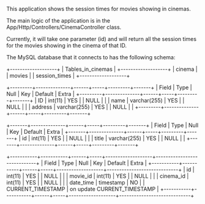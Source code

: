 This application shows the session times for movies showing in cinemas.

The main logic of the application is in the App/Http/Controllers/CinemaController class.

Currently, it will take one parameter (id) and will return all the session times for the movies showing in the cinema of that ID. 

The MySQL database that it connects to has the following schema:

+-------------------+
| Tables_in_cinemas |
+-------------------+
| cinema            |
| movies            |
| session_times     |
+-------------------+

+---------+--------------+------+-----+---------+-------+
| Field   | Type         | Null | Key | Default | Extra |
+---------+--------------+------+-----+---------+-------+
| ID      | int(11)      | YES  |     | NULL    |       |
| name    | varchar(255) | YES  |     | NULL    |       |
| address | varchar(255) | YES  |     | NULL    |       |
+---------+--------------+------+-----+---------+-------+

+-------+--------------+------+-----+---------+-------+
| Field | Type         | Null | Key | Default | Extra |
+-------+--------------+------+-----+---------+-------+
| id    | int(11)      | YES  |     | NULL    |       |
| title | varchar(255) | YES  |     | NULL    |       |
+-------+--------------+------+-----+---------+-------+

+-----------+-----------+------+-----+-------------------+-----------------------------+
| Field     | Type      | Null | Key | Default           | Extra                       |
+-----------+-----------+------+-----+-------------------+-----------------------------+
| id        | int(11)   | YES  |     | NULL              |                             |
| movie_id  | int(11)   | YES  |     | NULL              |                             |
| cinema_id | int(11)   | YES  |     | NULL              |                             |
| date_time | timestamp | NO   |     | CURRENT_TIMESTAMP | on update CURRENT_TIMESTAMP |
+-----------+-----------+------+-----+-------------------+-----------------------------+
